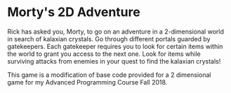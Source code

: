 # Morty's 2D Adventure

Rick has asked you, Morty, to go on an adventure in a 2-dimensional world in search of kalaxian crystals. Go through different portals guarded by gatekeepers. Each gatekeeper requires you to look for certain items within the world to grant you access to the next one. Look for items while surviving attacks from enemies in your quest to find the kalaxian crystals!

This game is a modification of base code provided for a 2 dimensional game for my Advanced Programming Course Fall 2018.
